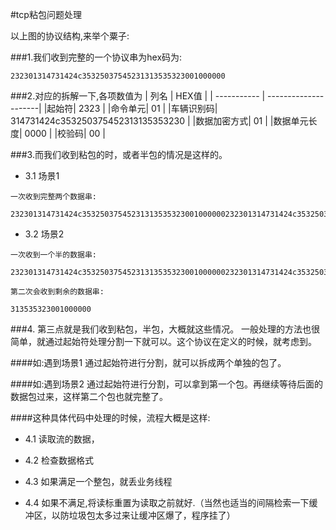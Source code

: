 #tcp粘包问题处理



以上图的协议结构,来举个粟子:

###1.我们收到完整的一个协议串为hex码为:
~~~
232301314731424c35325037545231313535323001000000
~~~
###2.对应的拆解一下,各项数值为
| 	列名  | 	HEX值 |
| ----------- | ---------------------| 
|起始符|   2323 | 
|命令单元|  01 | 
|车辆识别码| 314731424c353250375452313135353230 | 
|数据加密方式|    01 | 
|数据单元长度|    0000 | 
|校验码|   00 | 

###3.而我们收到粘包的时，或者半包的情况是这样的。

* 3.1 场景1
~~~
一次收到完整两个数据串:

232301314731424c35325037545231313535323001000000232301314731424c35325037545231313535323001000000
~~~

* 3.2 场景2
~~~
一次收到一个半的数据串:

232301314731424c35325037545231313535323001000000232301314731424c35325037545231

第二次会收到剩余的数据串:

313535323001000000
~~~

###4. 第三点就是我们收到粘包，半包，大概就这些情况。
    一般处理的方法也很简单，就通过起始符处理分割一下就可以。这个协议在定义的时候，就考虑到。

####如:遇到场景1 
    通过起始符进行分割，就可以拆成两个单独的包了。

####如:遇到场景2 
    通过起始符进行分割，可以拿到第一个包。再继续等待后面的数据包过来，这样第二个包也就完整了。

####这种具体代码中处理的时候，流程大概是这样:

* 4.1 读取流的数据，

* 4.2 检查数据格式

* 4.3 如果满足一个整包，就丢业务线程

* 4.4 如果不满足,将读标重置为读取之前就好.（当然也适当的间隔检索一下缓冲区，以防垃圾包太多过来让缓冲区爆了，程序挂了）